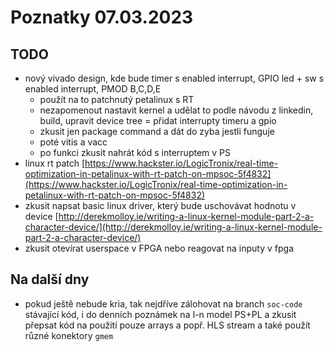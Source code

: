 # Poznatky 07.03.2023

## TODO

- nový vivado design, kde bude timer s enabled interrupt, GPIO led + sw s enabled interrupt, PMOD B,C,D,E
  - použít na to patchnutý petalinux s RT
  - nezapomenout nastavit kernel a udělat to podle návodu z linkedin, build, upravit device tree = přidat interrupty timeru a gpio
  - zkusit jen package command a dát do zyba jestli funguje
  - poté vitis a vacc
  - po funkci zkusit nahrát kód s interruptem v PS
- linux rt patch [https://www.hackster.io/LogicTronix/real-time-optimization-in-petalinux-with-rt-patch-on-mpsoc-5f4832](https://www.hackster.io/LogicTronix/real-time-optimization-in-petalinux-with-rt-patch-on-mpsoc-5f4832)
- zkusit napsat basic linux driver, který bude uschovávat hodnotu v device [http://derekmolloy.ie/writing-a-linux-kernel-module-part-2-a-character-device/](http://derekmolloy.ie/writing-a-linux-kernel-module-part-2-a-character-device/)
- zkusit otevírat userspace v FPGA nebo reagovat na inputy v fpga

## Na další dny

- pokud ještě nebude kria, tak nejdříve zálohovat na branch `soc-code` stávající kód, i do denních poznámek na I-n model PS+PL a zkusit přepsat kód na použití pouze arrays a popř. HLS stream a také použít různé konektory `gmem`
